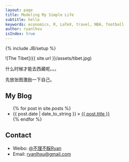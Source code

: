 ```yaml
---
layout: page
title: Modeling My Simple Life
subtitle: hello
keywords: economics, R, LaTeX, travel, NBA, football  
author: ryanlhxu
isIndex: true
---
```

{% include JB/setup %}

![The Tibet]({{ site.url }}/assets/tibet.jpg)

什么时候才能去西藏呢。。。

先放张图激励一下自己。

## My Blog
<ul class="posts">
  {% for post in site.posts %}
    <li><span>{{ post.date | date_to_string }}</span> &raquo; <a href="{{ BASE_PATH }}{{ post.url }}">{{ post.title }}</a></li>
  {% endfor %}
</ul>

## Contact
* Weibo: [@不理不睬Ryan](http://weibo.com/economicgay)
* Email: [ryanlhxu@gmail.com](mailto:ryanlhxu@gmail.com)

